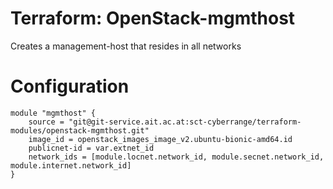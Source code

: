 # Terraform: OpenStack-mgmthost

Creates a management-host that resides in all networks

# Configuration

```
module "mgmthost" {
	source = "git@git-service.ait.ac.at:sct-cyberrange/terraform-modules/openstack-mgmthost.git"
	image_id = openstack_images_image_v2.ubuntu-bionic-amd64.id
	publicnet-id = var.extnet_id
	network_ids = [module.locnet.network_id, module.secnet.network_id, module.internet.network_id]
}
```
